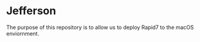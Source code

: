 # Jefferson
The purpose of this repository is to allow us to deploy Rapid7 to the macOS enviornment. 

